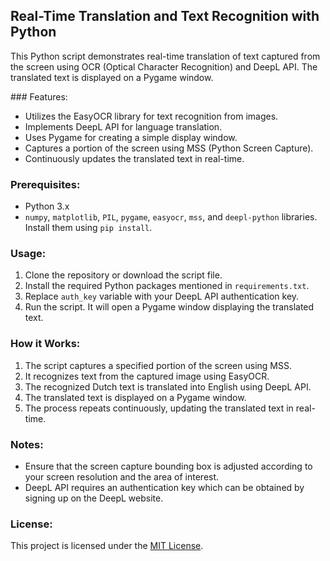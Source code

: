 ## Real-Time Translation and Text Recognition with Python

This Python script demonstrates real-time translation of text captured from the screen using OCR (Optical Character Recognition) and DeepL API. The translated text is displayed on a Pygame window.

<div>
<!-- <div class="img">
<video muted autoplay="autoplay" loop="loop" width="100%">
    <source src="asset/example.mp4" type="video/mp4">
</video>
    </div> -->
    </div>
### Features:

- Utilizes the EasyOCR library for text recognition from images.
- Implements DeepL API for language translation.
- Uses Pygame for creating a simple display window.
- Captures a portion of the screen using MSS (Python Screen Capture).
- Continuously updates the translated text in real-time.

### Prerequisites:

- Python 3.x
- `numpy`, `matplotlib`, `PIL`, `pygame`, `easyocr`, `mss`, and `deepl-python` libraries. Install them using `pip install`.

### Usage:

1. Clone the repository or download the script file.
2. Install the required Python packages mentioned in `requirements.txt`.
3. Replace `auth_key` variable with your DeepL API authentication key.
4. Run the script. It will open a Pygame window displaying the translated text.

### How it Works:

1. The script captures a specified portion of the screen using MSS.
2. It recognizes text from the captured image using EasyOCR.
3. The recognized Dutch text is translated into English using DeepL API.
4. The translated text is displayed on a Pygame window.
5. The process repeats continuously, updating the translated text in real-time.

### Notes:

- Ensure that the screen capture bounding box is adjusted according to your screen resolution and the area of interest.
- DeepL API requires an authentication key which can be obtained by signing up on the DeepL website.

### License:

This project is licensed under the [MIT License](LICENSE).

